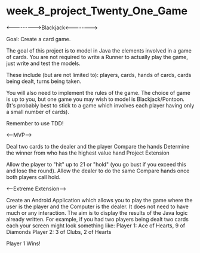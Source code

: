 # week_8_project_Twenty_One_Game

<--------->Blackjack<-------->

Goal: Create a card game.

The goal of this project is to model in Java the elements involved in a game of cards. You are not required to write a Runner to actually play the game, just write and test the models.

These include (but are not limited to): players, cards, hands of cards, cards being dealt, turns being taken.

You will also need to implement the rules of the game. The choice of game is up to you, but one game you may wish to model is Blackjack/Pontoon. (It's probably best to stick to a game which involves each player having only a small number of cards).

Remember to use TDD!

<--MVP-->

Deal two cards to the dealer and the player
Compare the hands
Determine the winner from who has the highest value hand
Project Extension

Allow the player to "hit" up to 21 or "hold" (you go bust if you exceed this and lose the round).
Allow the dealer to do the same
Compare hands once both players call hold.

<--Extreme Extension-->

Create an Android Application which allows you to play the game where the user is the player and the Computer is the dealer. It does not need to have much or any interaction. The aim is to display the results of the Java logic already written. For example, if you had two players being dealt two cards each your screen might look something like:
  Player 1: Ace of Hearts, 9 of Diamonds
  Player 2: 3 of Clubs, 2 of Hearts

  Player 1 Wins!
